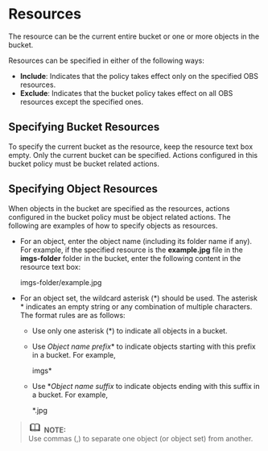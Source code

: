 # Resources<a name="obs_03_0118"></a>

The resource can be the current entire bucket or one or more objects in the bucket.

Resources can be specified in either of the following ways:

-   **Include**: Indicates that the policy takes effect only on the specified OBS resources.
-   **Exclude**: Indicates that the bucket policy takes effect on all OBS resources except the specified ones.

## Specifying Bucket Resources<a name="section530512714414"></a>

To specify the current bucket as the resource, keep the resource text box empty. Only the current bucket can be specified. Actions configured in this bucket policy must be bucket related actions.

## Specifying Object Resources<a name="section20650152864119"></a>

When objects in the bucket are specified as the resources, actions configured in the bucket policy must be object related actions. The following are examples of how to specify objects as resources.

-   For an object, enter the object name \(including its folder name if any\). For example, if the specified resource is the  **example.jpg**  file in the  **imgs-folder**  folder in the bucket, enter the following content in the resource text box:

    imgs-folder/example.jpg

-   For an object set, the wildcard asterisk \(\*\) should be used. The asterisk \* indicates an empty string or any combination of multiple characters. The format rules are as follows:
    -   Use only one asterisk \(\*\) to indicate all objects in a bucket.
    -   Use  _Object name prefix_\* to indicate objects starting with this prefix in a bucket. For example,

        imgs\*

    -   Use \*_Object name suffix_  to indicate objects ending with this suffix in a bucket. For example,

        \*.jpg



>![](public_sys-resources/icon-note.gif) **NOTE:**   
>Use commas \(,\) to separate one object \(or object set\) from another.  

